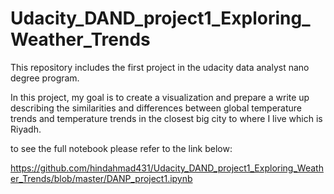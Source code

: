 
 


# Udacity_DAND_project1_Exploring_Weather_Trends

This repository includes the first project in the udacity data analyst nano degree program.

In this project, my goal is to create a visualization and prepare a write up describing the similarities and differences between global temperature trends and temperature trends in the closest big city to where I live which is Riyadh. 

to see the full notebook please refer to the link below: 

https://github.com/hindahmad431/Udacity_DAND_project1_Exploring_Weather_Trends/blob/master/DANP_project1.ipynb
